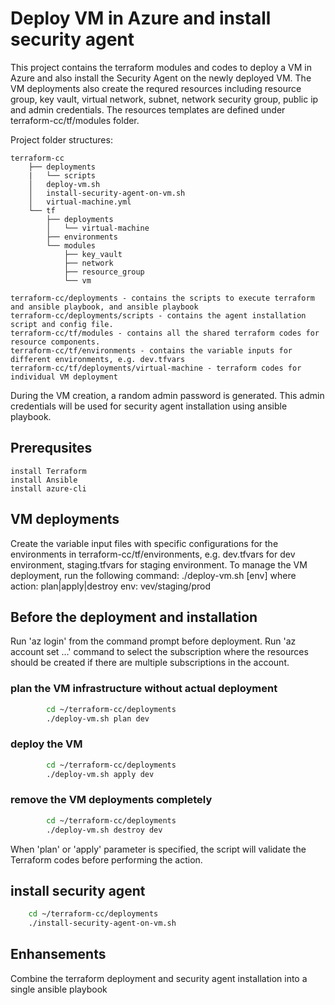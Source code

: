 # Deploy VM in Azure and install security agent
This project contains the terraform modules and codes to deploy a VM in Azure and also install the Security Agent on the newly deployed VM. The VM deployments also create the requred resources including resource group, key vault, virtual network, subnet, network security group, public ip and admin credentials. The resources templates are defined under terraform-cc/tf/modules folder.

Project folder structures:

    terraform-cc
        ├── deployments
        |   └── scripts
        │   deploy-vm.sh
        │   install-security-agent-on-vm.sh
        │   virtual-machine.yml
        └── tf
            ├── deployments
            │   └── virtual-machine
            ├── environments
            └── modules
                ├── key_vault
                ├── network
                ├── resource_group
                └── vm 

    terraform-cc/deployments - contains the scripts to execute terraform and ansible playbook, and ansible playbook
    terraform-cc/deployments/scripts - contains the agent installation script and config file.
    terraform-cc/tf/modules - contains all the shared terraform codes for resource components.
    terraform-cc/tf/environments - contains the variable inputs for different environments, e.g. dev.tfvars
    terraform-cc/tf/deployments/virtual-machine - terraform codes for individual VM deployment  

During the VM creation, a random admin password is generated. This admin credentials will be used for security agent installation using ansible playbook.

## Prerequsites
    install Terraform
    install Ansible
    install azure-cli

## VM deployments
Create the variable input files with specific configurations for the environments in terraform-cc/tf/environments, e.g. dev.tfvars for dev environment, staging.tfvars for staging environment.
To manage the VM deployment, run the following command:
    ./deploy-vm.sh <action> [env]
    where
        action: plan|apply|destroy
        env: vev/staging/prod

## Before the deployment and installation
Run 'az login' from the command prompt before deployment. Run 'az account set ...' command to select the subscription where the resources should be created if there are multiple subscriptions in the account.

### plan the VM infrastructure without actual deployment
```bash
        cd ~/terraform-cc/deployments
        ./deploy-vm.sh plan dev
```
### deploy the VM
```bash
        cd ~/terraform-cc/deployments
        ./deploy-vm.sh apply dev
```
### remove the VM deployments completely
```bash
        cd ~/terraform-cc/deployments
        ./deploy-vm.sh destroy dev
```

When 'plan' or 'apply' parameter is specified, the script will validate the Terraform codes before performing the action.

## install security agent
```bash
    cd ~/terraform-cc/deployments
    ./install-security-agent-on-vm.sh
```
## Enhansements
Combine the terraform deployment and security agent installation into a single ansible playbook
